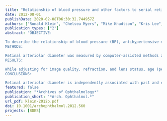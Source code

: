 ```yaml
---
title: "Relationship of blood pressure and other factors to serial retinal arteriolar diameter measurements over time: the beaver dam eye study"
date: 2012-08-01
publishDate: 2020-02-08T06:30:32.744957Z
authors: ["Ronald Klein", "Chelsea Myers", "Mike Knudtson", "Kris Lee", "Ronald Gangnon", "Tien Wong", "Barbara Klein"]
publication_types: ["2"]
abstract: "OBJECTIVE:

To describe the relationship of blood pressure (BP), antihypertensive medication use, and other factors to serial measurements of retinal arteriolar diameters over time in the Beaver Dam Eye Study.
METHODS:

Retinal arteriolar diameter was measured by computer-assisted methods and summarized as central retinal arteriolar equivalent (CRAE) in 4573 persons aged 43 to 99 years at 4 examinations (each separated by 5 years) during a 15-year period. Associations of CRAE with risk factors measured concurrently and 5 years previously were determined using multivariate analyses.
RESULTS:

While adjusting for image quality, refraction, and lens status, age (per 10 years: β estimate, -0.73; P < .001), systolic BP (per 10 mm Hg: concurrent examination, -2.74; P < .001; previous examination, -1.75; P < .001), smoking status (smoker vs nonsmoker: concurrent examination, 4.29; P < .001; previous examination, 1.63; P = .004), body mass index (per category: concurrent examination, -0.51; P = .05; previous examination, -0.22; P = .44), and heavy alcohol consumption (drinking) (current vs past/never heavy drinker: concurrent examination, -2.54; P = .03; previous examination, -2.42; P = .02) were associated with CRAE. In the same model, there were significant interactions between concurrent and previous systolic BP (0.11; P = .003) and between concurrent and previous body mass index (0.12; P = .04). Use of calcium channel blockers at both the concurrent and past examination (vs neither examination, 1.59; P = .01), but not other classes of antihypertensive drugs, was associated with CRAE.
CONCLUSIONS:

Retinal arteriolar diameter is independently associated with past and current systolic BP, calcium channel blocker use, smoking status, body mass index, and heavy drinking during 5-year intervals. The relationships with CRAE are stronger for concurrent than for past measures of these variables."
featured: false
publication: "*Archives of Ophthalmology*"
publication_short: "*Arch. Ophthalmol.*"
url_pdf: klein-2012b.pdf
doi: 10.1001/archophthalmol.2012.560
projects: [BDES]
---
```


